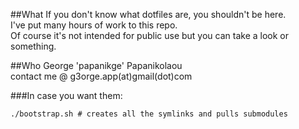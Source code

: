 ##What
If you don't know what dotfiles are, you shouldn't be here.   
I've put many hours of work to this repo.  
Of course it's not intended for public use but you can take a look or something.

##Who
George 'papanikge' Papanikolaou  
contact me @ g3orge.app(at)gmail(dot)com

###In case you want them:
```
./bootstrap.sh # creates all the symlinks and pulls submodules 
```
